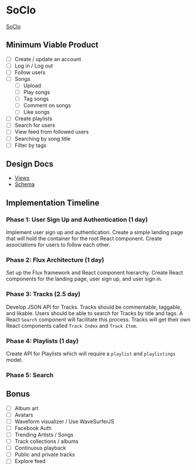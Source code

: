 # SoClo
[SoClo](http://soundcloud.com)

## Minimum Viable Product
- [ ] Create / update an account
- [ ] Log in / Log out
- [ ] Follow users
- [ ] Songs
  - [ ] Upload
  - [ ] Play songs
  - [ ] Tag songs
  - [ ] Comment on songs
  - [ ] Like songs
- [ ] Create playlists
- [ ] Search for users
- [ ] View feed from followed users
- [ ] Searching by song title
- [ ] Filter by tags

## Design Docs
- [Views](docs/views.md)
- [Schema](docs/schema.md)

## Implementation Timeline
### Phase 1: User Sign Up and Authentication (1 day)
Implement user sign up and authentication. Create a simple landing page that will hold the container for the root React component. Create associations for users to follow each other.

### Phase 2: Flux Architecture (1 day)
Set up the Flux framework and React component hierarchy. Create React components for the landing page, user sign up, and user sign in.

### Phase 3: Tracks (2.5 day)
Develop JSON API for Tracks. Tracks should be commentable, taggable, and likable. Users should be able to search for Tracks by title and tags. A React `Search` component will facilitate this process. Tracks will get their own React components called `Track Index` and `Track Item`.

### Phase 4: Playlists (1 day)
Create API for Playlists which will require a `playlist` and `playlistings` model.

### Phase 5: Search

## Bonus
- [ ] Album art
- [ ] Avatars
- [ ] Waveform visualizer / Use WaveSurferJS
- [ ] Facebook Auth
- [ ] Trending Artists / Songs
- [ ] Track collections / albums
- [ ] Continuous playback
- [ ] Public and private tracks
- [ ] Explore feed
